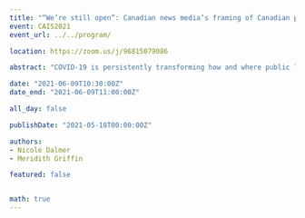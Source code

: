 ```yaml
---
title: "“We’re still open”: Canadian news media’s framing of Canadian public libraries’ Covid-19 responses"
event: CAIS2021
event_url: ../../program/

location: https://zoom.us/j/96815079086

abstract: "COVID-19 is persistently transforming how and where public libraries are able to engage with and support their communities. While existing research at the juncture of public library services and COVID-19 has overwhelmingly examined library-produced content, this study shifts focus to media representations of library practices during COVID-19. Using frame analysis methodology, this study analyzed 218 Canadian news articles for the ways in which news stories articulate public libraries’ roles and resources during the COVID-19 pandemic. Three frames emerged: (re)negotiating the library’s space, (re)configuring the library’s roles, and (re)constructing “others”. Conclusions explore the implications of these frames, linked to a broader conversation regarding transformations to public spaces during COVID-19."

date: "2021-06-09T10:30:00Z"
date_end: "2021-06-09T11:00:00Z"

all_day: false

publishDate: "2021-05-18T00:00:00Z"

authors:
- Nicole Dalmer
- Meridith Griffin

featured: false


math: true
---
```


